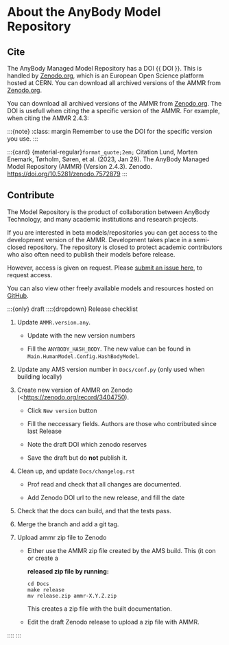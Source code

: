 # About the AnyBody Model Repository

## Cite 

The AnyBody Managed Model Repository has a DOI {{ DOI }}. This is handled by [Zenodo.org](https://zenodo.org/), which is an European Open Science platform hosted at CERN.
You can download all archived versions of the AMMR from [Zenodo.org](https://doi.org/10.5281/zenodo.1250764).

You can download all archived versions of the AMMR from [Zenodo.org](https://doi.org/10.5281/zenodo.1250764).
The DOI is usefull when citing the a specific version of the AMMR. For example, when citing the AMMR 2.4.3:

:::{note}
:class: margin
Remember to use the DOI for the specific version you use.
:::

:::{card} {material-regular}`format_quote;2em;` Citation
Lund, Morten Enemark, Tørholm, Søren, et al. (2023, Jan 29). The AnyBody Managed Model Repository (AMMR) (Version 2.4.3). Zenodo. <https://doi.org/10.5281/zenodo.7572879>
:::


## Contribute

The Model Repository is the product of collaboration between AnyBody Technology,
and many academic institutions and research projects.

If you are interested in beta models/repositories you can get access to the
development version of the AMMR. Development takes place in a semi-closed
repository. The repository is closed to protect academic contributors who also
often need to publish their models before release.

However, access is given on request. Please [submit an issue here](https://github.com/AnyBody/ammr-doc/issues), to request access.

You can also view other freely available models and resources hosted on [GitHub](https://github.com/anybody).

:::{only} draft
::::{dropdown} Release checklist

1. Update `AMMR.version.any`.

   - Update with the new version numbers

   - Fill the `ANYBODY_HASH_BODY`. The new value can be found in `Main.HumanModel.Config.HashBodyModel`.

2. Update any  AMS version number in `Docs/conf.py` (only used when building locally)

3. Create new version of AMMR on Zenodo (<https://zenodo.org/record/3404750).

   - Click `New version` button

   - Fill the neccessary fields. Authors are those who contributed since last Release

   - Note the draft DOI which zenodo reserves

   - Save the draft but do **not** publish it.

4. Clean up, and update `Docs/changelog.rst`

   - Prof read and check that all changes are documented.

   - Add Zenodo DOI url to the new release, and fill the date

5. Check that the docs can build, and that the tests pass.

6. Merge the branch and add a git tag.

7. Upload ammr zip file to Zenodo

   - Either use the AMMR zip file created by the AMS build. This  (it con or create a

     **released zip file by running:**

     ```
     cd Docs
     make release
     mv release.zip ammr-X.Y.Z.zip
     ```

     This creates a zip file with the built documentation.

   - Edit the draft Zenodo release to upload a zip file with AMMR.

::::
:::









